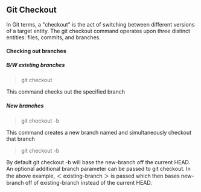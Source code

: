## Git Checkout

In Git terms, a "checkout" is the act of switching between different versions of a target entity. The git checkout command operates upon three distinct entities: files, commits, and branches.

#### Checking out branches

##### B/W existing branches

> git checkout <branch>

This command checks out the specified branch

##### New branches

> git checkout -b <new-branch>

This command creates a new branch named <new-branch> and simultaneously checkout that branch

> git checkout -b <new-branch> <existing-branch>

By default git checkout -b will base the new-branch off the current HEAD. An optional additional branch parameter can be passed to git checkout. In the above example, ＜ existing-branch ＞ is passed which then bases new-branch off of existing-branch instead of the current HEAD.
